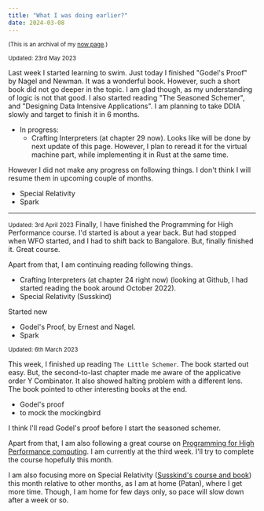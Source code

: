 ```yaml
---
title: "What I was doing earlier?"
date: 2024-03-08
---
```

<small>(This is an archival of my [now page](https://nownownow.com/about).)</small>


<small>Updated: 23rd May 2023</small>

Last week I started learning to swim. Just today I finished "Godel's Proof" by Nagel and Newman. It was a wonderful book. However, such a short book did not go deeper in the topic. I am glad though, as my understanding of logic is not that good. 
I also started reading "The Seasoned Schemer", and "Designing Data Intensive Applications". I am planning to take DDIA slowly and target to finish it in 6 months. 
- In progress: 
  - Crafting Interpreters (at chapter 29 now). Looks like will be done by next update of this page. However, I plan to reread it for the virtual machine part, while implementing it in Rust at the same time. 


However I did not make any progress on following things. I don't think I will resume them in upcoming couple of months. 
  - Special Relativity
  - Spark
------------

<small>Updated: 3rd April 2023</small>
Finally, I have finished the Programming for High Performance course. I'd started is about a year back. But had stopped when WFO started, and I had to shift back to Bangalore. But, finally finished it. Great course. 

Apart from that, I am continuing reading following things.
- Crafting Interpreters (at chapter 24 right now) (looking at Github, I had started reading the book around October 2022).
- Special Relativity (Susskind)

Started new
- Godel's Proof, by Ernest and Nagel.
- Spark

<small>Updated: 6th March 2023</small>

This week, I finished up reading `The Little Schemer`. The book started out easy. But, the second-to-last chapter made me aware of the applicative order Y Combinator. It also showed halting problem with a different lens. The book pointed to other interesting books at the end.
- Godel's proof
- to mock the mockingbird

I think I'll read Godel's proof before I start the seasoned schemer. 

Apart from that, I am also following a great course on [Programming for High Performance computing](https://www.cs.utexas.edu/users/flame/laff/pfhp/). I am currently at the third week. I'll try to complete the course hopefully this month.

I am also focusing more on Special Relativity ([Susskind's course and book](https://theoreticalminimum.com/courses/special-relativity-and-electrodynamics/2012/spring)) this month relative to other months, as I am at home (Patan), where I get more time. Though, I am home for few days only, so pace will slow down after a week or so. 